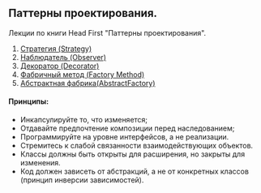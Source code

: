 ## Паттерны проектирования.

Лекции по книги Head First "Паттерны проектирования".

1. [Стратегия (Strategy)](Strategy/readme.md)
2. [Наблюдатель (Observer)](Observer/readme.md)
3. [Декоратор (Decorator)](Decorator/readme.md)
4. [Фабричный метод (Factory Method)](FactoryMethod/readme.md)
5. [Абстрактная фабрика(AbstractFactory)](AbstractFactory/readme.md)



#### Принципы:
- Инкапсулируйте то, что изменяется;
- Отдавайте предпочтение композиции перед наследованием;
- Программируйте на уровне интерфейсов, а не реализации.
- Стремитесь к слабой связанности взаимодействующих объектов.
- Классы должны быть открыты для расширения, но закрыты для изменения.
- Код должен зависеть от абстракций, а не от конкретных классов (принцип инверсии зависимостей).